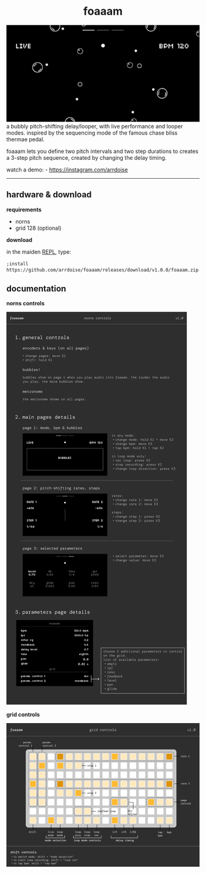 <h1 align="center">foaaam</h1>

![foaaam norns main screen image, bubbles](/doc/foaaam_mainscreen.png)
a bubbly pitch-shifting delay/looper, with live performance and looper modes. inspired by the sequencing mode of the famous chase bliss thermae pedal. 

foaaam lets you define two pitch intervals and two step durations to creates a 3-step pitch sequence, created by changing the delay timing.

watch a demo: - https://instagram.com/arrdoise

---
## hardware & download

**requirements**

- norns
- grid 128 (optional)

**download**

in the maiden [REPL](https://monome.org/docs/norns/image/wifi_maiden-images/install-repl.png), type:

```
;install https://github.com/arrdoise/foaaam/releases/download/v1.0.0/foaaam.zip
```

## documentation
**norns controls**

![foaaam norns control documentation image, norns screen](/doc/norns_controls.png)

**grid controls**

![foaaam grid control documentation image, grid diagram](/doc/grid_128_controls.png)

